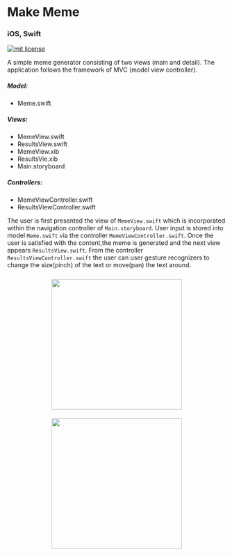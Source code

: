 # Make Meme

### iOS, Swift

<a href="https://opensource.org/licenses/MIT"><img src="https://img.shields.io/badge/mit-license-brightgreen.svg" alt="mit license"></a>

A simple meme generator consisting of two views (main and detail). The application follows the framework of MVC (model view controller).

##### Model: 
* Meme.swift

##### Views: 
* MemeView.swift
* ResultsView.swift
* MemeView.xib
* ResultsVie.xib
* Main.storyboard

##### Controllers:
* MemeViewController.swift
* ResultsViewController.swift

The user is first presented the view of `MemeView.swift` which is incorporated within the navigation controller of `Main.storyboard`. User input is stored into model `Meme.swift` via the controller `MemeViewController.swift`. Once the user is satisfied with the content,the meme is generated and the next view appears `ResultsView.swift`. From the controller `ResultsViewController.swift` the user can user gesture recognizers to change the size(pinch) of the text or move(pan) the text around.

<div align="middle">
<img style="padding: 10px;" src="https://github.com/kairaygun/make_meme/blob/master/images/makeme_preview1.png" width="300px">
<img style="padding: 10px;" src="https://github.com/kairaygun/make_meme/blob/master/images/makeme_preview2.png" width="300px">
</div>
